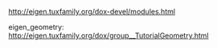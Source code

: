 http://eigen.tuxfamily.org/dox-devel/modules.html

eigen_geometry:
http://eigen.tuxfamily.org/dox/group__TutorialGeometry.html
